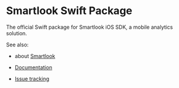 # Smartlook Swift Package

The official Swift package for Smartlook iOS SDK, a mobile analytics solution.

See also:
- about [Smartlook](https://smartlook.com)
- [Documentation](https://smartlook.github.io)

- [Issue tracking](https://github.com/smartlook/smartlook-mobile-issue-tracker/issues)
